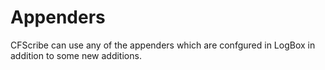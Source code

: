 # Appenders

CFScribe can use any of the appenders which are confgured in LogBox in addition to some new additions.&#x20;
